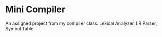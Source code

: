 # Mini Compiler
 An assigned project from my compiler class. Lexical Analyzer, LR Parser, Symbol Table
